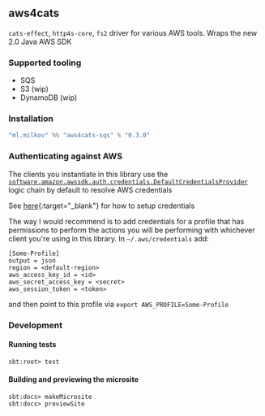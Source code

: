 ## aws4cats

`cats-effect`, `http4s-core`, `fs2` driver for various AWS tools. Wraps the
new 2.0 Java AWS SDK

### Supported tooling

* SQS
* S3 (wip)
* DynamoDB (wip)

### Installation

```scala
"ml.milkov" %% "aws4cats-sqs" % "0.3.0"
```

### Authenticating against AWS

The clients you instantiate in this library use the [`software.amazon.awssdk.auth.credentials.DefaultCredentialsProvider`](https://sdk.amazonaws.com/java/api/latest/software/amazon/awssdk/auth/credentials/DefaultCredentialsProvider.html)
logic chain by default to resolve AWS credentials 

See [here](https://docs.aws.amazon.com/sdk-for-java/v1/developer-guide/setup-credentials.html){:target="_blank"}
for how to setup credentials

The way I would recommend is to add credentials for
a profile that has permissions to perform the actions 
you will be performing with whichever client you're using 
in this library. In `~/.aws/credentials` add:
```
[Some-Profile]
output = json
region = <default-region>
aws_access_key_id = <id>
aws_secret_access_key = <secret>
aws_session_token = <token>
```
and then point to this profile via `export AWS_PROFILE=Some-Profile`


### Development

#### Running tests

```
sbt:root> test
```

#### Building and previewing the microsite

```
sbt:docs> makeMicrosite
sbt:docs> previewSite
```
